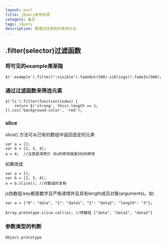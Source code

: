 ```yaml
---
layout: post
title: jQuery常用资源
category: 备忘
tags: Jquery
description: 整理过往用到的常用方法
---
```


## .filter(selector)过滤函数
### 将可见的example类渐隐
	$('.example').filter(":visible").fadeOut(500).siblings().fadeIn(500);

### 通过过滤函数来筛选元素
	$('li').filter(function(index) {
  		return $('strong', this).length == 1;
	}).css('background-color', 'red');
	
### slice
slice() 方法可从已有的数组中返回选定的元素
	
	var a = [];
	var b = [2, 3, 4];
	a = 4;  //注意是深拷贝 对a的修改就是对b的修改
如果改成
	
	var a = [];
	var b = [2, 3, 4];
	a = b.slice(); //对数组的复制
	
js伪数组:key都是数字且严格递增并且具有length成员对象(arguments)。如:
	
	var a = {"0": "data", "1": "data1", "2": "data2", "length": "3"};
	
	Array.prototype.slice.call(a); //转数组 ["data", "data1", "data2"]

### 参数类型的判断
	
	Object.prototype
	
	
	
	